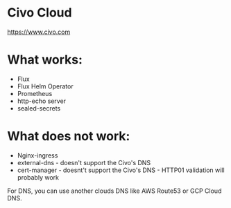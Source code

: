 Civo Cloud
=============

https://www.civo.com

# What works:
* Flux
* Flux Helm Operator
* Prometheus
* http-echo server
* sealed-secrets

# What does not work:
* Nginx-ingress
* external-dns - doesn't support the Civo's DNS
* cert-manager - doesnt't support the Civo's DNS - HTTP01 validation will probably work

For DNS, you can use another clouds DNS like AWS Route53 or GCP Cloud DNS.
